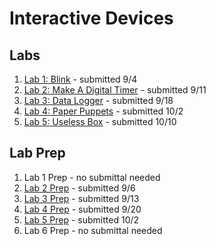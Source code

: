 # Interactive Devices

## Labs
1. [Lab 1: Blink](https://github.com/chrisbrownell/IDD-Fa18-Lab1-ckb77) - submitted 9/4
2. [Lab 2: Make A Digital Timer](https://github.com/chrisbrownell/IDD-Fa18-Lab2-ckb77/blob/master/README.md) - submitted 9/11
3. [Lab 3:  Data Logger](https://github.com/chrisbrownell/IDD-Fa18-Lab3-ckb77/blob/master/README.md) - submitted 9/18
4. [Lab 4: Paper Puppets](https://github.com/chrisbrownell/IDD-Fa18-Lab4-ckb77/blob/master/README.md) - submitted 10/2
5. [Lab 5: Useless Box](https://github.com/chrisbrownell/IDD-Fa18-Lab5-ckb77/blob/master/README.md) - submitted 10/10

## Lab Prep
1. Lab 1 Prep - no submittal needed
2. [Lab 2 Prep](https://github.com/chrisbrownell/IDD-Fa18-Lab2-Prep/) - submitted 9/6
3. [Lab 3 Prep](https://github.com/chrisbrownell/IDD-Fa18-Lab3-Prep/blob/master/README.md) - submitted 9/13
4. [Lab 4 Prep](https://github.com/chrisbrownell/IDD-Fa18-Lab4-Prep/blob/master/README.md) - submitted 9/20
5. [Lab 5 Prep](https://github.com/chrisbrownell/IDD-Fa18-Lab5-Prep/blob/master/README.md) - submitted 10/2
6. Lab 6 Prep - no submittal needed
